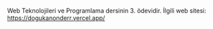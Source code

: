 Web Teknolojileri ve Programlama dersinin 3. ödevidir.
İlgili web sitesi: https://dogukanonderr.vercel.app/
